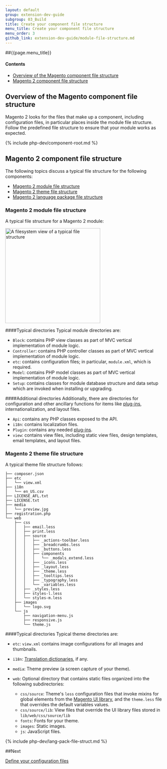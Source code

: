 ```yaml
---
layout: default
group: extension-dev-guide
subgroup: 03_Build
title: Create your component file structure 
menu_title: Create your component file structure 
menu_order: 3
github_link: extension-dev-guide/module-file-structure.md
---
```


##{{page.menu_title}}

#### Contents
*	<a href="#file-struc-overview">Overview of the Magento component file structure</a>
*	<a href="#file-struct-comp">Magento 2 component file structure</a>

<h2 id="file-struc-overview">Overview of the Magento component file structure</h2>
Magento 2 looks for the files that make up a component, including configuration files, in particular places inside the module file structure. Follow the predefined file structure to ensure that your module works as expected.

{% include php-dev/component-root.md %}

<h2 id="file-struct-comp">Magento 2 component file structure</h2>
The following topics discuss a typical file structure for the following components:

*	<a href="#file-struct-comp-mod">Magento 2 module file structure</a>
*	<a href="#file-struct-comp-theme">Magento 2 theme file structure</a>
*	<a href="#file-struct-comp-lang">Magento 2 language package file structure</a>

<h3 id="file-struct-comp-mod">Magento 2 module file structure</h3>
A typical file structure for a Magento 2 module:
<p><img src="{{ site.baseurl }}common/images/pdg-config-file-structure.png" width="300" alt="A filesystem view of a typical file structure"></p>

####Typical directories
Typical module directories are:

* `Block`: contains PHP view classes as part of MVC vertical implementation of module logic.
* `Controller`: contains PHP controller classes as part of MVC vertical implementation of module logic.
* `etc`: contains configuration files; in particular, `module.xml`, which is required.
* `Model`: contains PHP model classes as part of MVC vertical implementation of module logic.
* `Setup`: contains classes for module database structure and data setup which are invoked when installing or upgrading.

####Additional directories
Additionally, there are directories for configuration and other ancillary functions for items like <a href="{{ site.gdeurl }}extension-dev-guide/plugins.html">plug-ins</a>, internationalization, and layout files.

* `Api`: contains any PHP classes exposed to the API.	
* `i18n`: contains localization files.
* `Plugin`: contains any needed <a href="{{ site.gdeurl }}extension-dev-guide/plugins.html">plug-ins</a>.
* `view`: contains view files, including static view files, design templates, email templates, and layout files.

<h3 id="file-struct-comp-theme">Magento 2 theme file structure</h3>
A typical theme file structure follows:

	├── composer.json
	├── etc
	│   └── view.xml
	├── i18n
	│   └── en_US.csv
	├── LICENSE_AFL.txt
	├── LICENSE.txt
	├── media
	│   └── preview.jpg
	├── registration.php
	└── web
	    ├── css
	    │   ├── email.less
	    │   ├── print.less
	    │   ├── source
	    │   │   ├── _actions-toolbar.less
	    │   │   ├── _breadcrumbs.less
	    │   │   ├── _buttons.less
	    │   │   ├── components
	    │   │   │   └── _modals_extend.less
	    │   │   ├── _icons.less
	    │   │   ├── _layout.less
	    │   │   ├── _theme.less
	    │   │   ├── _tooltips.less
	    │   │   ├── _typography.less
	    │   │   └── _variables.less
	    │   ├── _styles.less
	    │   ├── styles-l.less
	    │   └── styles-m.less
	    ├── images
	    │   └── logo.svg
	    └── js
	        ├── navigation-menu.js
	        ├── responsive.js
	        └── theme.js

####Typical directories
Typical theme directories are: 

*	`etc`: `view.xml` contains image configurations for all images and thumbnails.
*	`i18n`: <a href="{{ site.gdeurl }}frontend-dev-guide/translations/xlate.html#m2devgde-xlate-dictionaries">Translation dictionaries</a>, if any.
*	`media`: Theme preview (a screen capture of your theme).
*	`web`: Optional directory that contains static files organized into the following subdirectories:

	*	`css/source`: Theme's `less` configuration files that invoke mixins for global elements from the <a href="{{ site.gdeurl }}frontend-dev-guide/css-topics/theme-ui-lib.html">Magento UI library</a>, and the `theme.less` file that overrides the default variables values.
	*	`css/source/lib`: View files that override the UI library files stored in `lib/web/css/source/lib`
	*	`fonts`: Fonts for your theme.
	*	`images`: Static images.
	*	`js`: JavaScript files.

{% include php-dev/lang-pack-file-struct.md %}


##Next

[Define your configuration files](required-configuration-files.html)
